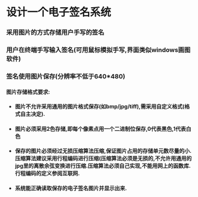
<h1>设计一个电子签名系统</h1>




<h3>采用图片的方式存储用户手写的签名</h3>

<h3>用户在终端手写输入签名(可用鼠标模拟手写,界面类似windows画图软件)</h3>


<h3>签名使用图片保存(分辨率不低于640*480)</h3>


<h4>图片存储格式要求:</h4>

* <h4>图片不允许采用通用的图片格式保存(如bmp/jpg/tiff),需采用自定义格式(格式自主决定).</h4>
* <h4>图片必须采用2色存储,即每个像素点用一个二进制位保存,0代表黑色,1代表白色</h4>
* <h4>保存的图片必须经过无损压缩算法压缩,保证图片占用的存储单元数尽量的小.压缩算法建议采用行程编码进行压缩(压缩算法必须是无损的,不允许用通用的jpg里的离散余弦变换进行压缩.压缩算法必须自己实现,不能用网上的函数库.行程编码的定义参阅互联网.</h4>
* <h4>系统能正确读取保存的电子签名图片并显示出来.</h4>
